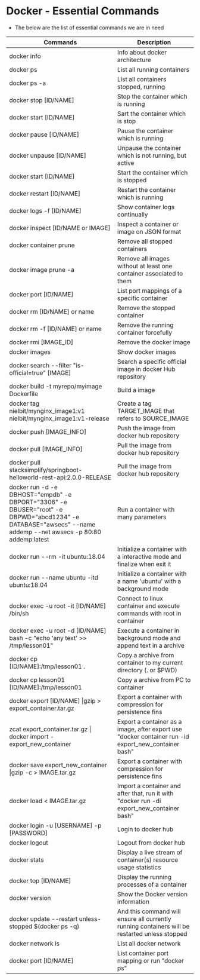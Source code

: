 # Docker - Essential Commands
- The below are the list of essential commands we are in need 

|     Commands                 |    Description                                  |
| ------------------------------- | --------------------------------------------- |
| docker info | Info about docker architecture |
| docker ps | List all running containers |
| docker ps -a | List all containers stopped, running |
| docker stop [ID/NAME] | Stop the container which is running |
| docker start [ID/NAME] | Sart the container which is stop |
| docker pause [ID/NAME] | Pause the container which is running |
| docker unpause [ID/NAME] | Unpause the container which is not running, but active |
| docker start [ID/NAME] | Start the container which is stopped |
| docker restart [ID/NAME] | Restart the container which is running |
| docker logs -f [ID/NAME] | Show container logs continually |
| docker inspect [ID/NAME or IMAGE] | Inspect a container or image on JSON format |
| docker container prune | Remove all stopped containers |
| docker image prune -a | Remove all images without at least one container associated to them |
| docker port [ID/NAME] | List port mappings of a specific container |
| docker rm [ID/NAME] or name | Remove the stopped container |
| docker rm -f [ID/NAME] or name| Remove the running container forcefully |
| docker rmi [IMAGE_ID] | Remove the docker image |
| docker images | Show docker images |
| docker search --filter "is-official=true" [IMAGE] | Search a specific official image in docker Hub repository |
| docker build -t myrepo/myimage Dockerfile | Build a image |
| docker tag nielbit/mynginx_image1:v1  nielbit/mynginx_image1:v1-release | Create a tag TARGET_IMAGE that refers to SOURCE_IMAGE |
| docker push [IMAGE_INFO] | Push the image from docker hub repository |
| docker pull [IMAGE_INFO] | Pull the image from docker hub repository |
| docker pull stacksimplify/springboot-helloworld-rest-api:2.0.0-RELEASE | Pull the image from docker hub repository |
| docker run -d -e DBHOST="empdb" -e DBPORT="3306" -e DBUSER="root" -e DBPWD="abcd1234" -e DATABASE="awsecs" --name addemp --net awsecs -p 80:80 addemp:latest | Run a container with many parameters |
| docker run --rm -it ubuntu:18.04 | Initialize a container with a interactive mode and finalize when exit it |
| docker run --name ubuntu -itd ubuntu:18.04 | Initialize a container with a name 'ubuntu' with a background mode |
| docker exec -u root -it [ID/NAME] /bin/sh | Connect to linux container and execute commands with root in container |
| docker exec -u root -d [ID/NAME] bash -c "echo 'any text' >> /tmp/lesson01" | Execute a container in background mode and append text in a archive |
| docker cp [ID/NAME]:/tmp/lesson01 . | Copy a archive from container to my current directory (. or $PWD) |
| docker cp lesson01 [ID/NAME]:/tmp/lesson01 | Copy a archive from PC to container |
| docker export [ID/NAME] \|gzip > export_container.tar.gz | Export a container with compression for persistence fins |
| zcat export_container.tar.gz \| docker import - export_new_container | Export a container as a image, after export use "docker container run -id export_new_container bash" |
| docker save export_new_container \|gzip -c > IMAGE.tar.gz | Export a container with compression for persistence fins |
| docker load < IMAGE.tar.gz | Import a container and after that, run it with "docker run -di export_new_container bash"
| docker login -u [USERNAME] -p [PASSWORD] | Login to docker hub |
| docker logout | Logout from docker hub |
| docker stats | Display a live stream of container(s) resource usage statistics |
| docker top [ID/NAME] | Display the running processes of a container |
| docker version | Show the Docker version information |
| docker update --restart unless-stopped $(docker ps -q) | And this command will ensure all currently running containers will be restarted unless stopped |
| docker network ls | List all docker network|
| docker port [ID/NAME] | List container port mapping or run "docker ps" |


